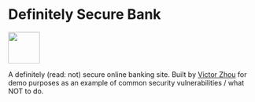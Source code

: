 # Definitely Secure Bank

<img src="https://dsb.victorzhou.com/dsb.svg" width="64">

A definitely (read: not) secure online banking site. Built by [Victor Zhou](https://victorzhou.com) for demo purposes as an example of common security vulnerabilities / what NOT to do.
